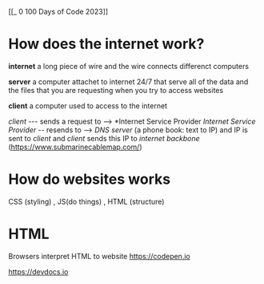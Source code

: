 [[_ 0 100 Days of Code 2023]]

# How does the internet work?
**internet** a long piece of wire and the wire connects differenct computers

**server** a computer attachet to internet 24/7 that serve all of the data  and the files that you are requesting when you try to access websites 

**client**  a computer used to access to the internet


*client* --- sends a request to --> *Internet Service Provider 
*Internet Service Provider* -- resends  to --> *DNS server* (a phone book: text to IP)
and IP is sent to *client*
and *client* sends this IP to  *internet backbone* (https://www.submarinecablemap.com/)

# How do websites works
CSS (styling)  , JS(do things) , HTML (structure)


# HTML
Browsers interpret HTML to website
https://codepen.io

https://devdocs.io










